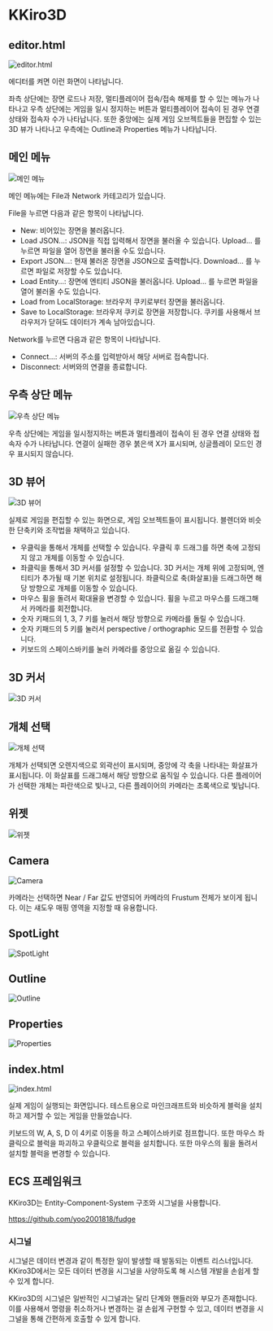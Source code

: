 # KKiro3D

## editor.html

![editor.html](images/1)

에디터를 켜면 이런 화면이 나타납니다.

좌측 상단에는 장면 로드나 저장, 멀티플레이어 접속/접속 해제를 할 수 있는 메뉴가 나타나고 우측 상단에는 게임을 일시 정지하는 버튼과 멀티플레이어 접속이 된 경우 연결 상태와 접속자 수가 나타납니다. 또한 중앙에는 실제 게임 오브젝트들을 편집할 수 있는 3D 뷰가 나타나고 우측에는 Outline과 Properties 메뉴가 나타납니다.

## 메인 메뉴

![메인 메뉴](images/2)

메인 메뉴에는 File과 Network 카테고리가 있습니다.

File을 누르면 다음과 같은 항목이 나타납니다.

- New: 비어있는 장면을 불러옵니다.
- Load JSON...: JSON을 직접 입력해서 장면을 불러올 수 있습니다. Upload... 를 누르면 파일을 열어 장면을 불러올 수도 있습니다.
- Export JSON...: 현재 불러온 장면을 JSON으로 출력합니다. Download... 를 누르면 파일로 저장할 수도 있습니다.
- Load Entity...: 장면에 엔티티 JSON을 불러옵니다. Upload... 를 누르면 파일을 열어 불러올 수도 있습니다.
- Load from LocalStorage: 브라우저 쿠키로부터 장면을 불러옵니다.
- Save to LocalStorage: 브라우저 쿠키로 장면을 저장합니다. 쿠키를 사용해서 브라우저가 닫혀도 데이터가 계속 남아있습니다.

Network를 누르면 다음과 같은 항목이 나타납니다.

- Connect...: 서버의 주소를 입력받아서 해당 서버로 접속합니다.
- Disconnect: 서버와의 연결을 종료합니다.

## 우측 상단 메뉴

![우측 상단 메뉴](images/3)

우측 상단에는 게임을 일시정지하는 버튼과 멀티플레이 접속이 된 경우 연결 상태와 접속자 수가 나타납니다. 연결이 실패한 경우 붉은색 X가 표시되며, 싱글플레이 모드인 경우 표시되지 않습니다.

## 3D 뷰어

![3D 뷰어](images/4)

실제로 게임을 편집할 수 있는 화면으로, 게임 오브젝트들이 표시됩니다. 블렌더와 비슷한 단축키와 조작법을 채택하고 있습니다.

- 우클릭을 통해서 개체를 선택할 수 있습니다. 우클릭 후 드래그를 하면 축에 고정되지 않고 개체를 이동할 수 있습니다.
- 좌클릭을 통해서 3D 커서를 설정할 수 있습니다. 3D 커서는 개체 위에 고정되며, 엔티티가 추가될 때 기본 위치로 설정됩니다. 좌클릭으로 축(화살표)을 드래그하면 해당 방향으로 개체를 이동할 수 있습니다.
- 마우스 휠을 돌려서 확대율을 변경할 수 있습니다. 휠을 누르고 마우스를 드래그해서 카메라를 회전합니다.
- 숫자 키패드의 1, 3, 7 키를 눌러서 해당 방향으로 카메라를 돌릴 수 있습니다.
- 숫자 키패드의 5 키를 눌러서 perspective / orthographic 모드를 전환할 수 있습니다.
- 키보드의 스페이스바키를 눌러 카메라를 중앙으로 옮길 수 있습니다.

## 3D 커서

![3D 커서](images/5)

## 개체 선택

![개체 선택](images/6)

개체가 선택되면 오렌지색으로 외곽선이 표시되며, 중앙에 각 축을 나타내는 화살표가 표시됩니다. 이 화살표를 드래그해서 해당 방향으로 움직일 수 있습니다. 다른 플레이어가 선택한 개체는 파란색으로 빛나고, 다른 플레이어의 카메라는 초록색으로 빛납니다.

## 위젯

![위젯](images/7)

## Camera

![Camera](images/8)

카메라는 선택하면 Near / Far 값도 반영되어 카메라의 Frustum 전체가 보이게 됩니다. 이는 섀도우 매핑 영역을 지정할 때 유용합니다.

## SpotLight

![SpotLight](images/9)

## Outline

![Outline](images/10)

## Properties

![Properties](images/11)

## index.html

![index.html](images/12)

실제 게임이 실행되는 화면입니다. 테스트용으로 마인크래프트와 비슷하게 블럭을 설치하고 제거할 수 있는 게임을 만들었습니다.

키보드의 W, A, S, D 이 4키로 이동을 하고 스페이스바키로 점프합니다. 또한 마우스 좌클릭으로 블럭을 파괴하고 우클릭으로 블럭을 설치합니다. 또한 마우스의 휠을 돌려서 설치할 블럭을 변경할 수 있습니다.

## ECS 프레임워크

KKiro3D는 Entity-Component-System 구조와 시그널을 사용합니다.

<https://github.com/yoo2001818/fudge>

### 시그널

시그널은 데이터 변경과 같이 특정한 일이 발생할 때 발동되는 이벤트 리스너입니다. KKiro3D에서는 모든 데이터 변경을 시그널을 사양하도록 해 시스템 개발을 손쉽게 할 수 있게 합니다.

KKiro3D의 시그널은 일반적인 시그널과는 달리 단계와 핸들러와 부모가 존재합니다. 이를 사용해서 명령을 취소하거나 변경하는 걸 손쉽게 구현할 수 있고, 데이터 변경을 시그널을 통해 간편하게 호출할 수 있게 합니다.